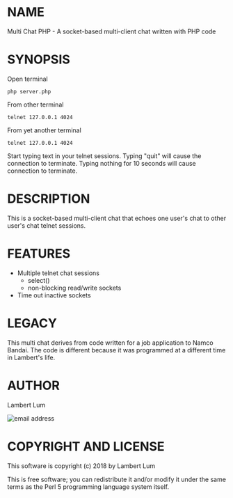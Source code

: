 # NAME

Multi Chat PHP - A socket-based multi-client chat written with PHP code

# SYNOPSIS

Open terminal

    php server.php

From other terminal

    telnet 127.0.0.1 4024

From yet another terminal

    telnet 127.0.0.1 4024

Start typing text in your telnet sessions. Typing "quit" will cause the connection to terminate. Typing nothing for 10 seconds will cause connection to terminate.

# DESCRIPTION

This is a socket-based multi-client chat that echoes one user's chat to other user's chat telnet sessions.

# FEATURES

* Multiple telnet chat sessions
    * select()
    * non-blocking read/write sockets
* Time out inactive sockets

# LEGACY

This multi chat derives from code written for a job application to Namco Bandai. The code is different because it was programmed at a different time in Lambert's life.

# AUTHOR

Lambert Lum

![email address](http://sjsutech.com/small_email.png)

# COPYRIGHT AND LICENSE

This software is copyright (c) 2018 by Lambert Lum

This is free software; you can redistribute it and/or modify it under the same terms as the Perl 5 programming language system itself.
